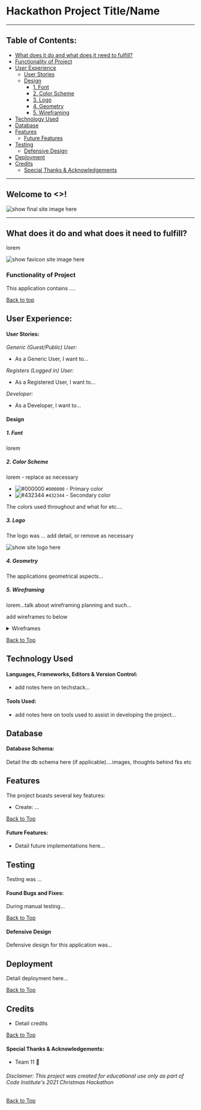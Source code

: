 # Hackathon Project Title/Name
***

## Table of Contents:
* [What does it do and what does it need to fulfill?](#what-does-it-do-and-what-does-it-need-to-fulfill)
* [Functionality of Project](#functionality-of-project)
* [User Experience](#user-experience)
    * [User Stories](#user-stories)
    * [Design](#design)
        * [1. Font](#1-font)
        * [2. Color Scheme](#2-color-scheme)
        * [3. Logo](#3-logo)
        * [4. Geometry](#4-geometry)
        * [5. Wireframing](#5-wireframing)
* [Technology Used](#technology-used)
* [Database](#database)
* [Features](#features)
    * [Future Features](#future-features)
* [Testing](#testing)
    * [Defensive Design](#defensive-design)
* [Deployment](#deployment)
* [Credits](#credits)
    * [Special Thanks & Acknowledgements](#special-thanks--acknowledgements)

***

## Welcome to <<project-name>>!

![show final site image here](assets/docs/image.png)

***

## What does it do and what does it need to fulfill?
lorem

![show favicon site image here](assets/docs/image.png)

### Functionality of Project
This application contains ....

[Back to top](#table-of-contents)

## User Experience:

#### User Stories:
_Generic (Guest/Public) User:_
* As a Generic User, I want to...

_Registers (Logged in) User:_
* As a Registered User, I want to...

_Developer:_
* As a Developer, I want to...

#### Design

##### 1. Font
lorem

##### 2. Color Scheme
lorem - replace as necessary

* ![#000000](https://placehold.it/15/000000/000000?text=+) `#000000` - Primary color
* ![#432344](https://placehold.it/15/432344/000000?text=+) `#432344` - Secondary color

The colors used throughout and what for etc....

##### 3. Logo
The logo was ... add detail, or remove as necessary

![show site logo here](assets/docs/image.png)

##### 4. Geometry

The applications geometrical aspects...

##### 5. Wireframing

lorem...talk about wireframing planning and such...

add wireframes to below

<details>
<summary>Wireframes</summary>

![show mobile wireframe here](assets/docs/image.png)

![show medium/large wireframe here](assets/docs/image.png)

</details>

[Back to Top](#table-of-contents)

## Technology Used

#### Languages, Frameworks, Editors & Version Control:

* add notes here on techstack...

#### Tools Used:

* add notes here on tools used to assist in developing the project...

## Database

#### Database Schema:

Detail the db schema here (if applicable)....images, thoughts behind fks etc

## Features

The project boasts several key features:
* Create: ...

[Back to Top](#table-of-contents)

#### Future Features:

* Detail future implementations here...

## Testing

Testing was ...

#### Found Bugs and Fixes:

During manual testing...

[Back to Top](#table-of-contents)

#### Defensive Design

Defensive design for this application was...

## Deployment

Detail deployment here...

[Back to Top](#table-of-contents)

## Credits

* Detail credits

[Back to Top](#table-of-contents)

#### Special Thanks & Acknowledgements:

* Team 11 🤜

###### <i>Disclaimer: This project was created for educational use only as part of Code Institute's 2021 Christmas Hackathon</i>

[Back to Top](#table-of-contents)